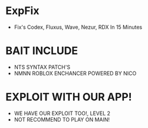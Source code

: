 # ExpFix
- Fix's Codex, Fluxus, Wave, Nezur, RDX In 15 Minutes
# BAIT INCLUDE
- NTS SYNTAX PATCH'S
- NMNN ROBLOX ENCHANCER POWERED BY NICO
# EXPLOIT WITH OUR APP!
- WE HAVE OUR EXPLOIT TOO!, LEVEL 2
- NOT RECOMMEND TO PLAY ON MAIN!
